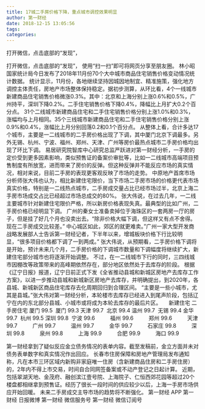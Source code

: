 ```yaml
---
title: 17城二手房价格下降，重点城市调控效果明显
author: 第一财经
date: 2018-12-15 13:05:56
tags: 
categories: 
---
```

打开微信，点击底部的“发现”，
<!-- more -->
打开微信，点击底部的“发现”，
使用“扫一扫”即可将网页分享至朋友圈。
林小昭
国家统计局今日发布了2018年11月份70个大中城市商品住宅销售价格变动情况统计数据。
统计显示，11月份，各地继续坚持因城因地制宜、精准施策，强化地方调控主体责任，房地产市场整体保持稳定。据初步测算，从环比看，4个一线城市新建商品住宅销售价格微涨0.3%。其中：北京和上海分别上涨0.6%和0.5%，广州持平，深圳下降0.2%。二手住宅销售价格下降0.4%，降幅比上月扩大0.2个百分点。
31个二线城市新建商品住宅和二手住宅销售价格分别上涨1.0%和0.3%，涨幅均与上月相同。35个三线城市新建商品住宅和二手住宅销售价格分别上涨0.9%和0.4%，涨幅比上月分别回落0.2和0.1个百分点。
从整体上看，合计多达17个城市，主要是一二线城市的二手房价格出现了下调，其中厦门北京下调最多。另外无锡、杭州、宁波、福州、郑州、天津、广州等房价最热点城市二手房价格均出现了环比下调。
易居研究院智库中心研究总监严跃进对第一财经分析，一手房的定价受到更多因素影响，类似预售证的备案价审批等，比如一二线城市高端项目预售制度有所放宽，进而带来了房价的反弹。但这种反弹并不能反应市场的真实情况，相对来说，目前二手房的表现更客观反映了市场的走势。
中原地产首席市场分析师张大伟也认为，相比新建住宅限价，当下市场二手房市场的价格更代表市场真实价格，特别是一二线热点城市，二手房成交量占比已经市场过半，北京上海二手房市场成交占比已经超过市场总成交的80%。
张大伟说，在过去几年，一二线主要城市针对新建住宅限价严格，所以新房价格表现失真。最典型的比如广州，二手房价格已经明显下调。
广州的秦女士准备卖掉位于海珠区的一套两房一厅的房子，但是挂了好几个月也没卖出去。“除非价格大幅下调，但这样又有点不舍得。现在二手房成交比较差。”
中心城区如此，郊区的就更难卖。”广州一家大型开发商战略发展部人士告诉第一财经记者，下半年以来，增城板块价格下行比较明显，“很多项目价格都下调了一到两成。”
张大伟说，从预期看，二手房价格下调将是开始，预计未来几个月，二手房价格的下调城市数量和下调幅度将继续扩大，新建住宅部分城市也将逐渐开始调整。
不过，在一二线城市下行的同时，三四线城市因棚改等政策带来的高峰期依然存在，部分地区依然处于去库存的阶段。
根据《辽宁日报》报道，辽宁日前正式下发《全省推动县城和新城区房地产去库存工作方案》，以进一步推动县城和新城新区房地产去库存，并明确提出，到2020年，各县城、新城新区商品住宅库存去化周期回归到合理区间。
“主要是一些小城市，尤其是县城。”张大伟对第一财经分析，本轮楼市去库存已经进入到尾声阶段，包括辽宁在内的东北部分县城、小城市或将成为本轮去库存的最后片区。
 
 
新建住宅
二手房住宅
厦门
99.5 
厦门
99.3
天津
99.7 
北京
99.4
温州
99.7 
无锡
99.4
金华
99.7 
杭州
99.5
深圳
99.8 
宁波
99.6
　
　
福州
99.6
　
　
郑州
99.6
　
　
天津
99.7
　
　
广州
99.7
　
　
温州
99.7
　
　
金华
99.7
　
　
石家庄
99.8
　
　
深圳
99.8
　
　
泉州
99.8
　
　
上海
99.9
　
　
合肥
99.9
　
　
海口
99.9
 
 
第一财经拿到了疑似反应金立债务情况的表单内容。截至发稿前，金立方面并未对债务表单数字和真实情况作出回应。
长春市住房保障和房地产管理局发布通知称，凡在本市三环区域内新购非家庭唯一住房（含新建商品住房和二手房住房）的，2年内不得上市交易，时间自合同网签备案或不动产登记之日起计算。
近期，包括翠湖天地、金茂府、融创滨江壹号院、上海院子、仁恒西郊花园等超过20个楼盘都相继拿到预售证。经历了很长一段时间的供应较少以后，上海一手房市场供应开始回暖。
未来二手房成交主导市场的趋势将不断强化。
第一财经
APP
第一财经
日报微博
第一财经
微信服务号
第一财经
微信订阅号
